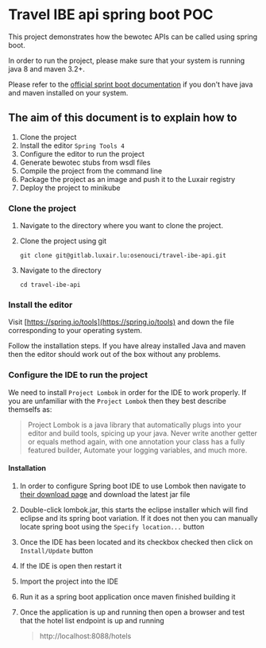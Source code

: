 # Travel IBE api spring boot POC

This project demonstrates how the bewotec APIs can be called using spring boot.

In order to run the project, please make sure that your system is running java 8 and maven 3.2+.

Please refer to the [official sprint boot documentation](https://duckduckgo.com) if you don't have java and maven installed on your system.

## The aim of this document is to explain how to
1. Clone the project
2. Install the editor `Spring Tools 4`
3. Configure the editor to run the project
4. Generate bewotec stubs from wsdl files
5. Compile the project from the command line
6. Package the project as an image and push it to the Luxair registry
7. Deploy the project to minikube

### Clone the project
1. Navigate to the directory where you want to clone the project.
2. Clone the project using git

    `git clone git@gitlab.luxair.lu:osenouci/travel-ibe-api.git`
3. Navigate to the directory

    `cd travel-ibe-api`

### Install the editor
Visit [https://spring.io/tools](https://spring.io/tools) and down the file corresponding to your operating system. 

Follow the installation steps. If you have alreay installed Java and maven then the editor should work out of the box without any problems.

### Configure the IDE to run the project


We need to install `Project Lombok` in order for the IDE to work properly.
If you are unfamiliar with the `Project Lombok` then they best describe themselfs as:
> Project Lombok is a java library that automatically plugs into your editor and build tools, spicing up your java.
Never write another getter or equals method again, with one annotation your class has a fully featured builder, Automate your logging variables, and much more.

#### Installation

1. In order to configure Spring boot IDE to use Lombok then navigate to [their download page](https://projectlombok.org/download) and download the latest jar file
2. Double-click lombok.jar, this starts the eclipse installer which will find eclipse and its spring boot variation. If it does not then you can manually locate spring boot using the `Specify location...` button
3. Once the IDE has been located and its checkbox checked then click on `Install/Update` button
4. If the IDE is open then restart it
5. Import the project into the IDE
6. Run it as a spring boot application once maven finished building it
7. Once the application is up and running then open a browser and test that the hotel list endpoint is up and running
   
   > http://localhost:8088/hotels

